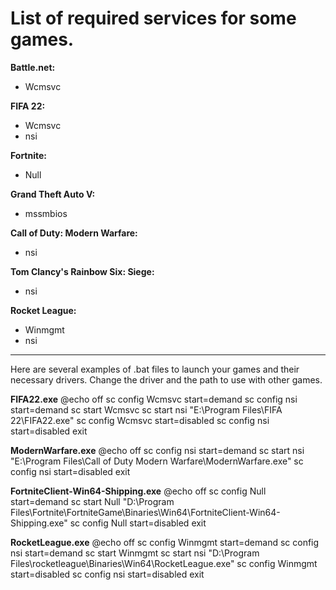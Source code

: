# List of required services for some games.

__Battle.net:__
* Wcmsvc

__FIFA 22:__
* Wcmsvc
* nsi

__Fortnite:__
* Null

__Grand Theft Auto V:__
* mssmbios

__Call of Duty: Modern Warfare:__
* nsi

__Tom Clancy's Rainbow Six: Siege:__
* nsi

__Rocket League:__
* Winmgmt
* nsi

---

Here are several examples of .bat files to launch your games and their necessary drivers. Change the driver and the path to use with other games.

__FIFA22.exe__
@echo off
sc config Wcmsvc start=demand
sc config nsi start=demand
sc start Wcmsvc
sc start nsi
"E:\Program Files\FIFA 22\FIFA22.exe"
sc config Wcmsvc start=disabled
sc config nsi start=disabled
exit

__ModernWarfare.exe__
@echo off
sc config nsi start=demand
sc start nsi
"E:\Program Files\Call of Duty Modern Warfare\ModernWarfare.exe"
sc config nsi start=disabled
exit

__FortniteClient-Win64-Shipping.exe__
@echo off
sc config Null start=demand
sc start Null
"D:\Program Files\Fortnite\FortniteGame\Binaries\Win64\FortniteClient-Win64-Shipping.exe"
sc config Null start=disabled
exit

__RocketLeague.exe__
@echo off
sc config Winmgmt start=demand
sc config nsi start=demand
sc start Winmgmt
sc start nsi
"D:\Program Files\rocketleague\Binaries\Win64\RocketLeague.exe"
sc config Winmgmt start=disabled
sc config nsi start=disabled
exit
